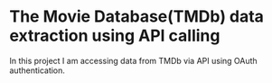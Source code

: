 # The Movie Database(TMDb) data extraction using API calling
<p>In this project I am accessing data from TMDb via API using OAuth authentication. 
</p>

